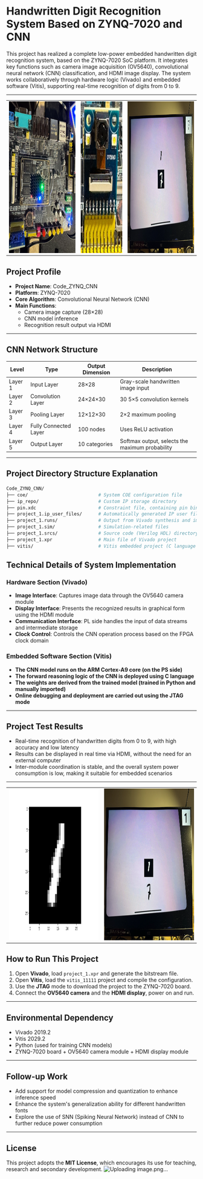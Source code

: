 # Handwritten Digit Recognition System Based on ZYNQ-7020 and CNN

This project has realized a complete low-power embedded handwritten digit recognition system, based on the ZYNQ-7020 SoC platform. It integrates key functions such as camera image acquisition (OV5640), convolutional neural network (CNN) classification, and HDMI image display. The system works collaboratively through hardware logic (Vivado) and embedded software (Vitis), supporting real-time recognition of digits from 0 to 9.

---

<table>
  <tr>
    <td>
      <img src="images/ZYNQ_board.png" alt="图1" width="400" height="400">
    </td>
    <td>
      <img src="images/OV5640.png" alt="图2" width="250" height="400">
    </td>
    <td>
      <img src="images/HDMI_7.png" alt="图2" width="400" height="400">
    </td>
  </tr>
</table>

## Project Profile
- **Project Name**: Code_ZYNQ_CNN
- **Platform**: ZYNQ-7020
- **Core Algorithm**: Convolutional Neural Network (CNN)
- **Main Functions**:
  - Camera image capture (28×28)
  - CNN model inference
  - Recognition result output via HDMI

---

## CNN Network Structure 
| Level         | Type           | Output Dimension | Description                   |
|--------------|-------------  |---------------- |------------------------------|
| Layer 1       | Input Layer    | 28×28          | Gray-scale handwritten image input |
| Layer 2      | Convolution Layer | 24×24×30     | 30 5×5 convolution kernels        |
| Layer 3      | Pooling Layer   | 12×12×30       | 2×2 maximum pooling           |
| Layer 4      | Fully Connected Layer | 100 nodes    | Uses ReLU activation           |
| Layer 5      | Output Layer   | 10 categories  | Softmax output, selects the maximum probability | 

---

## Project Directory Structure Explanation 
```bash
Code_ZYNQ_CNN/
├── coe/                          # System COE configuration file
├── ip_repo/                      # Custom IP storage directory
├── pin.xdc                       # Constraint file, containing pin binding information
├── project_1.ip_user_files/      # Automatically generated IP user files by Vivado
├── project_1.runs/               # Output from Vivado synthesis and implementation
├── project_1.sim/                # Simulation-related files
├── project_1.srcs/               # Source code (Verilog HDL) directory
├── project_1.xpr                 # Main file of Vivado project
├── vitis/                        # Vitis embedded project (C language for CNN)
```

## Technical Details of System Implementation 

### Hardware Section (Vivado) 
- **Image Interface**: Captures image data through the OV5640 camera module  
- **Display Interface**: Presents the recognized results in graphical form using the HDMI module  
- **Communication Interface**: PL side handles the input of data streams and intermediate storage  
- **Clock Control**: Controls the CNN operation process based on the FPGA clock domain 

### Embedded Software Section (Vitis) 
- **The CNN model runs on the ARM Cortex-A9 core (on the PS side)**  
- **The forward reasoning logic of the CNN is deployed using C language**  
- **The weights are derived from the trained model (trained in Python and manually imported)**  
- **Online debugging and deployment are carried out using the JTAG mode** 

---

## Project Test Results 
- Real-time recognition of handwritten digits from 0 to 9, with high accuracy and low latency  
- Results can be displayed in real time via HDMI, without the need for an external computer  
- Inter-module coordination is stable, and the overall system power consumption is low, making it suitable for embedded scenarios

---

<table>
  <tr>
    <td>
      <img src="images/myplot_1.png" alt="图1" width="500" height="400">
    </td>
    <td>
      <img src="images/HDMI_1.png" alt="图2" width="500" height="400">
    </td>
  </tr>
</table>

## How to Run This Project 
1. Open **Vivado**, load `project_1.xpr` and generate the bitstream file.
2. Open **Vitis**, load the `vitis_11111` project and compile the configuration.
3. Use the **JTAG** mode to download the project to the ZYNQ-7020 board.
4. Connect the **OV5640 camera** and the **HDMI display**, power on and run. 
---

## Environmental Dependency 
- Vivado 2019.2 
- Vitis 2029.2
- Python (used for training CNN models)  
- ZYNQ-7020 board + OV5640 camera module + HDMI display module 
---

## Follow-up Work 
- Add support for model compression and quantization to enhance inference speed  
- Enhance the system's generalization ability for different handwritten fonts  
- Explore the use of SNN (Spiking Neural Network) instead of CNN to further reduce power consumption 
---

##  License

This project adopts the **MIT License**, which encourages its use for teaching, research and secondary development.
![Uploading image.png…]()

